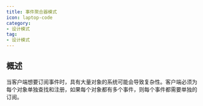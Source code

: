 ```yaml
---
title: 事件聚合器模式
icon: laptop-code
category:
- 设计模式
tag:
- 设计模式
---
```


## 概述

当客户端想要订阅事件时，具有大量对象的系统可能会导致复杂性。客户端必须为每个对象单独查找和注册，如果每个对象都有多个事件，则每个事件都需要单独的订阅。



